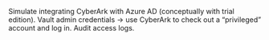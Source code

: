 Simulate integrating CyberArk with Azure AD (conceptually with trial edition).
Vault admin credentials → use CyberArk to check out a “privileged” account and log in.
Audit access logs.
